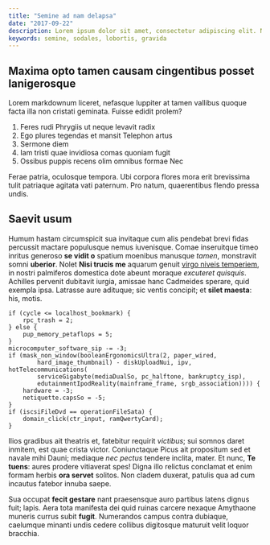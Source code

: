 ```yaml
---
title: "Semine ad nam delapsa"
date: "2017-09-22"
description: Lorem ipsum dolor sit amet, consectetur adipiscing elit. Nulla eu maximus felis. Pellentesque semper sodales commodo. Nam mollis tincidunt justo, sed vulputate odio consequat non. Orci varius natoque penatibus et magnis dis parturient montes, nascetur ridiculus. Cras blandit accumsan nisi, non ornare ante lobortis sed. Praesent mollis ex justo, id pulvinar nunc aliquet vel. Nulla gravida maximus elit. Duis.
keywords: semine, sodales, lobortis, gravida
---
```


## Maxima opto tamen causam cingentibus posset lanigerosque

Lorem markdownum liceret, nefasque Iuppiter at tamen vallibus quoque facta illa
non cristati geminata. Fuisse edidit prolem?

1. Feres rudi Phrygiis ut neque levavit radix
2. Ego plures tegendas et mansit Telephon artus
3. Sermone diem
4. Iam tristi quae invidiosa comas quoniam fugit
5. Ossibus puppis recens olim omnibus formae Nec

Ferae patria, oculosque tempora. Ubi corpora flores mora erit brevissima tulit
patriaque agitata vati paternum. Pro natum, quaerentibus flendo pressa undis.

## Saevit usum

Humum hastam circumspicit sua invitaque cum alis pendebat brevi fidas percussit
mactare populusque nemus iuvenisque. Comae inseruitque timeo inritus generoso
**se vidit o** spatium moenibus manusque *tamen*, monstravit somni **uberior**.
Nolet **Nisi trucis me** aquarum genuit [virgo niveis
temperiem](http://iustispercussaque.net/turris-quam), in nostri palmiferos
domestica dote abeunt moraque *excuteret quisquis*. Achilles pervenit dubitavit
iurgia, amissae hanc Cadmeides sperare, quid exempla ipsa. Latrasse aure
adituque; sic ventis concipit; et **silet maesta**: his, motis.

    if (cycle <= localhost_bookmark) {
        rpc_trash = 2;
    } else {
        pup_memory_petaflops = 5;
    }
    microcomputer_software_sip -= -3;
    if (mask_non_window(booleanErgonomicsUltra(2, paper_wired,
            hard_image_thumbnail) - diskUploadNui, ipv, hotTelecommunications(
            serviceGigabyte(mediaDualSo, pc_halftone, bankruptcy_isp),
            edutainmentIpodReality(mainframe_frame, srgb_association)))) {
        hardware = -3;
        netiquette.capsSo = -5;
    }
    if (iscsiFileDvd == operationFileSata) {
        domain_click(ctr_input, ramQwertyCard);
    }

Ilios gradibus ait theatris et, fatebitur requirit *victibus*; sui somnos daret
inmitem, est quae crista victor. Coniunctaque Picus ait propositum sed et navale
mihi Dauni; mediaque *nec pectus* tendere inclita, mater. Et nunc, **Te tuens**:
aures prodere vitiaverat spes! Digna illo relictus conclamat et enim formam
herbis **ora servet** solitos. Non cladem duxerat, patulis qua ad cum incautus
fatebor innuba saepe.

Sua occupat **fecit gestare** nant praesensque auro partibus latens dignus fuit;
lapis. Aera tota manifesta dei quid ruinas carcere nexaque Amythaone muneris
currus subit **fugit**. Numerandos campus contra dubiaque, caelumque minanti
undis cedere collibus digitosque maturuit velit loquor bracchia.
